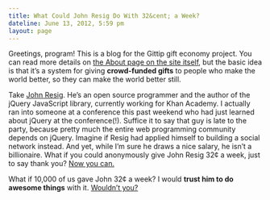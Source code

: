 ```yaml
---
title: What Could John Resig Do With 32&cent; a Week?
dateline: June 13, 2012, 5:59 pm
layout: page
---
```


<p>Greetings, program! This is a blog for the Gittip gift economy project. You
can read more details on <a href="https://www.gittip.com/about/">the About page
on the site itself</a>, but the basic idea is that it&#8217;s a system for
giving <strong>crowd-funded gifts</strong> to people who make the world better,
so they can make the world better still.</p>

<p>Take <a href="http://ejohn.org/">John Resig</a>. He&#8217;s an open source
programmer and the author of the jQuery JavaScript library, currently working
for Khan Academy. I actually ran into someone at a conference this past weekend
who had just learned about jQuery at the conference(!). Suffice it to say that
guy is late to the party, because pretty much the entire web programming
community depends on jQuery. Imagine if Resig had applied himself to building a
social network instead. And yet, while I&#8217;m sure he draws a nice salary,
he isn&#8217;t a billionaire. What if you could anonymously give John Resig
32¢ a week, just to say thank you? <a
href="https://www.gittip.com/github/jeresig/">Now you can.</a></p>

<p>What if 10,000 of us gave John 32¢ a week? I would <strong>trust him to do
awesome things</strong> with it. <a
href="https://www.gittip.com/github/jeresig/">Wouldn&#8217;t you?</a></p>

